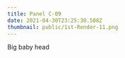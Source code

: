 ```yaml
---
title: Panel C-09
date: 2021-04-30T23:25:30.508Z
thumbnail: public/1st-Render-11.png
---
```

Big baby head